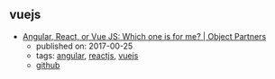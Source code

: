 vuejs 
---
* [Angular, React, or Vue JS: Which one is for me? | Object Partners](https://objectpartners.com/2017/07/25/angular-react-or-vue-js-which-one-is-for-me/)
    * published on: 2017-00-25
    * tags: [angular](../tags/angular.md), [reactjs](../tags/reactjs.md), [vuejs](../tags/vuejs.md)
    * [github](https://github.com/mike-plummer/angular-react-vue-stopwatch)
